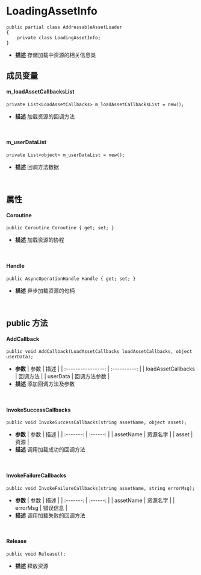 # LoadingAssetInfo
```
public partial class AddressableAssetLoader
{
    private class LoadingAssetInfo;
}
```
- **描述**
    存储加载中资源的相关信息类

## 成员变量
#### m_loadAssetCallbacksList
```
private List<LoadAssetCallbacks> m_loadAssetCallbacksList = new();
```
- **描述**
    加载资源的回调方法
<br>

#### m_userDataList
```
private List<object> m_userDataList = new();
```
- **描述**
    回调方法数据
<br>

## 属性
#### Coroutine
```
public Coroutine Coroutine { get; set; }
```
- **描述**
    加载资源的协程
<br>

#### Handle
```
public AsyncOperationHandle Handle { get; set; }
```
- **描述**
    异步加载资源的句柄
<br>

## public 方法
#### AddCallback
```
public void AddCallback(LoadAssetCallbacks loadAssetCallbacks, object userData);
```
- **参数**
    |        参数        |     描述     |
    | :----------------: | :----------: |
    | loadAssetCallbacks |   回调方法   |
    |      userData      | 回调方法参数 |
- **描述**
    添加回调方法及参数
<br>

#### InvokeSuccessCallbacks
```
public void InvokeSuccessCallbacks(string assetName, object asset);
```
- **参数**
    |   参数    |   描述   |
    | :-------: | :------: |
    | assetName | 资源名字 |
    |   asset   |   资源   |
- **描述**
    调用加载成功的回调方法
<br>

#### InvokeFailureCallbacks
```
public void InvokeFailureCallbacks(string assetName, string errorMsg);
```
- **参数**
    |   参数    |   描述   |
    | :-------: | :------: |
    | assetName | 资源名字 |
    | errorMsg  | 错误信息 |
- **描述**
    调用加载失败的回调方法
<br>

#### Release
```
public void Release();
```
- **描述**
    释放资源
<br>